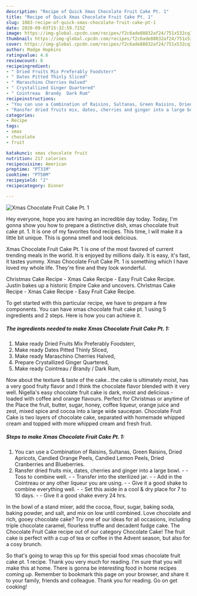 ```yaml
---
description: "Recipe of Quick Xmas Chocolate Fruit Cake Pt. 1"
title: "Recipe of Quick Xmas Chocolate Fruit Cake Pt. 1"
slug: 1083-recipe-of-quick-xmas-chocolate-fruit-cake-pt-1
date: 2020-09-03T15:32:59.715Z
image: https://img-global.cpcdn.com/recipes/f2c6ade88832af24/751x532cq70/xmas-chocolate-fruit-cake-pt-1-recipe-main-photo.jpg
thumbnail: https://img-global.cpcdn.com/recipes/f2c6ade88832af24/751x532cq70/xmas-chocolate-fruit-cake-pt-1-recipe-main-photo.jpg
cover: https://img-global.cpcdn.com/recipes/f2c6ade88832af24/751x532cq70/xmas-chocolate-fruit-cake-pt-1-recipe-main-photo.jpg
author: Madge Hopkins
ratingvalue: 4.6
reviewcount: 8
recipeingredient:
- " Dried Fruits Mix Preferably Foodsterr"
- " Dates Pitted Thinly Sliced"
- " Maraschino Cherries Halved"
- " Crystallized Ginger Quartered"
- " Cointreau  Brandy  Dark Rum"
recipeinstructions:
- "You can use a Combination of Raisins, Sultanas, Green Raisins, Dried Apricots, Candied Orange Peels, Candied Lemon Peels, Dried Cranberries and Blueberries."
- "Ransfer dried fruits mix, dates, cherries and ginger into a large bowl.  Toss to combine well.  Transfer into the sterilized jar.  Add in the Cointreau or any other liqueur you are using.  Give it a good shake to combine everything well.  Set this aside in a cool &amp; dry place for 7 to 10 days.  Give it a good shake every 24 hrs."
categories:
- Recipe
tags:
- xmas
- chocolate
- fruit

katakunci: xmas chocolate fruit 
nutrition: 217 calories
recipecuisine: American
preptime: "PT31M"
cooktime: "PT50M"
recipeyield: "2"
recipecategory: Dinner

---
```



![Xmas Chocolate Fruit Cake Pt. 1](https://img-global.cpcdn.com/recipes/f2c6ade88832af24/751x532cq70/xmas-chocolate-fruit-cake-pt-1-recipe-main-photo.jpg)

Hey everyone, hope you are having an incredible day today. Today, I'm gonna show you how to prepare a distinctive dish, xmas chocolate fruit cake pt. 1. It is one of my favorites food recipes. This time, I will make it a little bit unique. This is gonna smell and look delicious.

Xmas Chocolate Fruit Cake Pt. 1 is one of the most favored of current trending meals in the world. It is enjoyed by millions daily. It is easy, it's fast, it tastes yummy. Xmas Chocolate Fruit Cake Pt. 1 is something which I have loved my whole life. They're fine and they look wonderful.

Christmas Cake Recipe - Xmas Cake Recipe - Easy Fruit Cake Recipe. Justin bakes up a historic Empire Cake and uncovers. Christmas Cake Recipe - Xmas Cake Recipe - Easy Fruit Cake Recipe.


To get started with this particular recipe, we have to prepare a few components. You can have xmas chocolate fruit cake pt. 1 using 5 ingredients and 2 steps. Here is how you can achieve it.

<!--inarticleads1-->

##### The ingredients needed to make Xmas Chocolate Fruit Cake Pt. 1:

1. Make ready  Dried Fruits Mix Preferably Foodsterr,
1. Make ready  Dates Pitted Thinly Sliced,
1. Make ready  Maraschino Cherries Halved,
1. Prepare  Crystallized Ginger Quartered,
1. Make ready  Cointreau / Brandy / Dark Rum,


Now about the texture &amp; taste of the cake…the cake is ultimately moist, has a very good fruity flavor and I think the chocolate flavor blended with it very well. Nigella&#39;s easy chocolate fruit cake is dark, moist and delicious - loaded with coffee and orange flavours. Perfect for Christmas or anytime of the Place the fruit, butter, sugar, honey, coffee liqueur, orange juice and zest, mixed spice and cocoa into a large wide saucepan. Chocolate Fruit Cake is two layers of chocolate cake, separated with homemade whipped cream and topped with more whipped cream and fresh fruit. 

<!--inarticleads2-->

##### Steps to make Xmas Chocolate Fruit Cake Pt. 1:

1. You can use a Combination of Raisins, Sultanas, Green Raisins, Dried Apricots, Candied Orange Peels, Candied Lemon Peels, Dried Cranberries and Blueberries.
1. Ransfer dried fruits mix, dates, cherries and ginger into a large bowl. -  - Toss to combine well. -  - Transfer into the sterilized jar. -  - Add in the Cointreau or any other liqueur you are using. -  - Give it a good shake to combine everything well. -  - Set this aside in a cool &amp; dry place for 7 to 10 days. -  - Give it a good shake every 24 hrs.


In the bowl of a stand mixer, add the cocoa, flour, sugar, baking soda, baking powder, and salt, and mix on low until combined. Love chocolate and rich, gooey chocolate cake? Try one of our ideas for all occasions, including triple chocolate caramel, flourless truffle and decadent fudge cake. The Chocolate Fruit Cake recipe out of our category Chocolate Cake! The fruit cake is perfect with a cup of tea or coffee in the Advent season, but also for a cosy brunch. 

So that's going to wrap this up for this special food xmas chocolate fruit cake pt. 1 recipe. Thank you very much for reading. I'm sure that you will make this at home. There is gonna be interesting food in home recipes coming up. Remember to bookmark this page on your browser, and share it to your family, friends and colleague. Thank you for reading. Go on get cooking!
